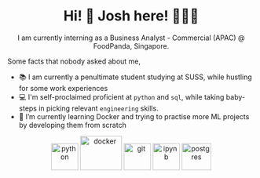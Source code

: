 <h1 align="center">
Hi! 👋  Josh here! 🙋🏽‍♂️
</h1>

<p align="center">
      I am currently interning as a Business Analyst - Commercial (APAC) @ FoodPanda, Singapore.
</p>

Some facts that nobody asked about me,
- :books: I am currently a penultimate student studying at SUSS, while hustling for some work experiences
- 💻 I'm self-proclaimed proficient at `python` and `sql`, while taking baby-steps in picking relevant `engineering` skills.
- 🌱 I’m currently learning Docker and trying to practise more ML projects by developing them from scratch 

<p align="center">
<img src="https://www.vectorlogo.zone/logos/python/python-icon.svg" alt="python" width="55" height="55"/>
<img src="https://www.vectorlogo.zone/logos/docker/docker-icon.svg" alt="docker" width="85" height="70"/>
<img src="https://www.vectorlogo.zone/logos/git-scm/git-scm-icon.svg" alt="git" width="55" height="55"/>
<img src="https://www.vectorlogo.zone/logos/jupyter/jupyter-icon.svg" alt="ipynb" width="55" height="55"/>
<img src="https://www.vectorlogo.zone/logos/postgresql/postgresql-icon.svg" alt="postgres" width="60" height="55"/>

